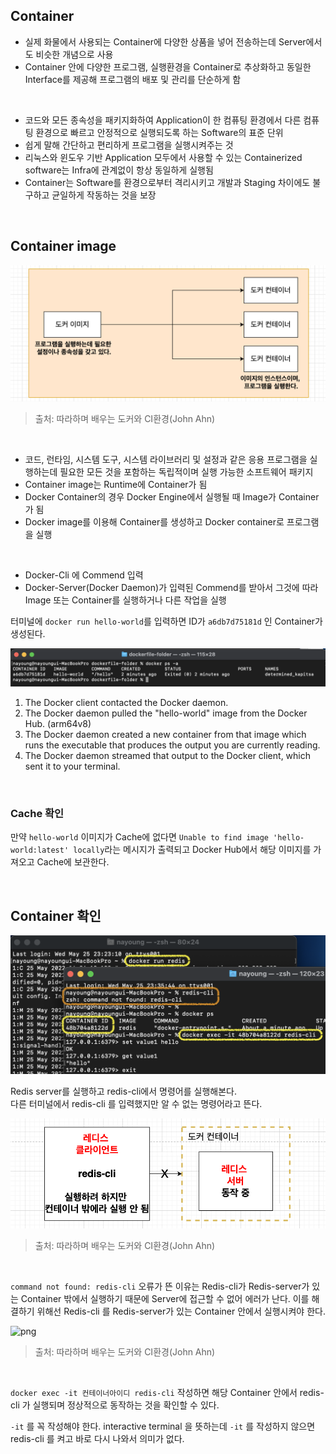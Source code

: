 ## Container

- 실제 화물에서 사용되는 Container에 다양한 상품을 넣어 전송하는데 Server에서도 비슷한 개념으로 사용
- Container 안에 다양한 프로그램, 실행환경을 Container로 추상화하고 동일한 Interface를 제공해 프로그램의 배포 및 관리를 단순하게 함
<br>

- 코드와 모든 종속성을 패키지화하여 Application이 한 컴퓨팅 환경에서 다른 컴퓨팅 환경으로 빠르고 안정적으로 실행되도록 하는 Software의 표준 단위
- 쉽게 말해 간단하고 편리하게 프로그램을 실행시켜주는 것
- 리눅스와 윈도우 기반 Application 모두에서 사용할 수 있는 Containerized software는 Infra에 관계없이 항상 동일하게 실행됨
- Container는 Software를 환경으로부터 격리시키고 개발과 Staging 차이에도 불구하고 균일하게 작동하는 것을 보장
<br>

## Container image

![png](/_docker/_img/docker_image_container.png)

> 출처: 따라하며 배우는 도커와 CI환경(John Ahn)

<br>

- 코드, 런타임, 시스템 도구, 시스템 라이브러리 및 설정과 같은 응용 프로그램을 실행하는데 필요한 모든 것을 포함하는 독립적이며 실행 가능한 소프트웨어 패키지
- Container image는 Runtime에 Container가 됨
- Docker Container의 경우 Docker Engine에서 실행될 때 Image가 Container가 됨
- Docker image를 이용해 Container를 생성하고 Docker container로 프로그램을 실행
<br>

- Docker-Cli 에 Commend 입력
- Docker-Server(Docker Daemon)가 입력된 Commend를 받아서 그것에 따라 Image 또는 Container를 실행하거나 다른 작업을 실행

터미널에 ```docker run hello-world```를 입력하면 ID가 ```a6db7d75181d``` 인 Container가 생성된다.

![png](/_docker/_img/create_container_result.png)

 1. The Docker client contacted the Docker daemon.
 2. The Docker daemon pulled the "hello-world" image from the Docker Hub.
    (arm64v8)
 3. The Docker daemon created a new container from that image which runs the
    executable that produces the output you are currently reading.
 4. The Docker daemon streamed that output to the Docker client, which sent it to your terminal.

<br>

### Cache 확인

만약 ```hello-world``` 이미지가 Cache에 없다면 ```Unable to find image 'hello-world:latest' locally```라는 메시지가 출력되고 Docker Hub에서 해당 이미지를 가져오고 Cache에 보관한다.

<br>

## Container 확인

![png](/_docker/_img/redis_cil.png)

Redis server를 실행하고 redis-cli에서 명령어를 실행해본다.<br>
다른 터미널에서 redis-cli 를 입력했지만 알 수 없는 명령어라고 뜬다.

![png](/_docker/_img/container(1).png)

> 출처: 따라하며 배우는 도커와 CI환경(John Ahn)

<br>

```command not found: redis-cli``` 오류가 뜬 이유는 Redis-cli가 Redis-server가 있는 Container 밖에서 실행하기 때문에 Server에 접근할 수 없어 에러가 난다. 
이를 해결하기 위해선 Redis-cli 를 Redis-server가 있는 Container 안에서 실행시켜야 한다.

![png](/_docker/_img/container(2).png)

> 출처: 따라하며 배우는 도커와 CI환경(John Ahn)

<br>

```docker exec -it 컨테이너아이디 redis-cli``` 작성하면 해당 Container 안에서 redis-cli 가 실행되며 정상적으로 동작하는 것을 확인할 수 있다.
<br>

```-it``` 를 꼭 작성해야 한다.
interactive terminal 을 뜻하는데 ```-it``` 를 작성하지 않으면 redis-cli 를 켜고 바로 다시 나와서 의미가 없다.